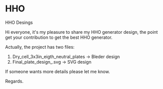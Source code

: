 # HHO
HHO Desings

Hi everyone, it's my pleasure to share my HHO generator design, the point get your contribution to get the best HHO generator.

Actually, the project has two files:
1. Dry_cell_3x3in_eigth_neutral_plates -> Bleder design
2. Final_plate_design_.svg -> SVG design

If someone wants more details please let me know.

Regards.
